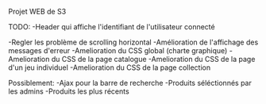 Projet WEB de S3

TODO: 
-Header qui affiche l'identifiant de l'utilisateur connecté

-Regler les problème de scrolling horizontal
-Amélioration de l'affichage des messages d'erreur
-Amelioration du CSS global (charte graphique)
-Amelioration du CSS de la page catalogue
-Amelioration du CSS de la page d'un jeu individuel
-Amelioration du CSS de la page collection

Possiblement: 
-Ajax pour la barre de recherche
-Produits séléctionnés par les admins
-Produits les plus récents

